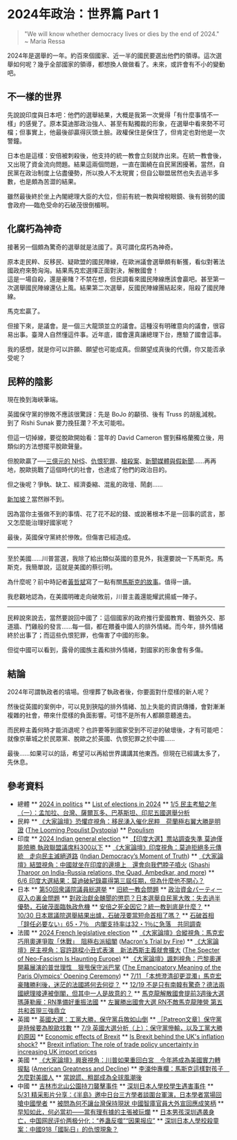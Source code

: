 # 2024年政治：世界篇 Part 1

> "We will know whether democracy lives or dies by the end of 2024." ~ Maria Ressa

2024年是選舉的一年。約百來個國家、近一半的國民要選出他們的領導。這次選舉如何呢？幾乎全部國家的領導，都想換人做做看了。未來，或許會有不小的變動吧。

## 不一樣的世界

先說說印度與日本吧：他們的選舉結果，大概是我第一次覺得「有什麼事情不一樣」的感覺了。原本莫迪那政治強人、甚至有點獨裁的形象，在選舉中看來勢不可檔；但事實上，他最後卻贏得灰頭土臉。政權保住是保住了，但肯定也對他是一次警鐘。

日本也是這樣：安倍被刺殺後，他支持的統一教會立刻就炸出來。在統一教會後，又出現了資金流向問題。結果這兩個問題，一直在圍繞在自民黨困擾著。當然，自民黨在政治制度上佔盡優勢，所以換人不太現實；但自公聯盟居然也失去過半多數，也是頗為苦澀的結果。

雖然最後終於坐上內閣總理大臣的大位，但前有統一教與增稅眼鏡、後有弱勢的國會政府──臨危受命的石破茂很倒楣啊。

## 化腐朽為神奇

接著另一個頗為驚奇的選舉就是法國了。真可謂化腐朽為神奇。

原本走民粹、反移民、疑歐盟的國民陣線，在歐洲議會選舉頗有斬獲，看似對著法國政府來勢洶洶。結果馬克宏選擇正面對決，解散國會！  
這是一場自殺，還是豪賭？不禁在想，但民調看來國民陣線應該會贏吧。甚至第一次選舉國民陣線還佔上風。結果第二次選舉，反國民陣線團結起來，阻殺了國民陣線。

馬克宏贏了。

但接下來，是議會。是一個三大龍頭並立的議會。這種沒有明確意向的議會，很容易出事。臺灣人自然懂這件事。近年底，國會還真讓總理下台，應驗了國會這事。

我的感想，就是你可以許願、願望也可能成真。但願望成真後的代價，你又能否承受呢？

## 民粹的陰影

現在換到海峽筆端。

英國保守黨的慘敗不應該很驚訝：先是 BoJo 的顢頇、後有 Truss 的胡亂減稅。到了 Rishi Sunak 要力挽狂瀾？不太可能啦。

但這一切掉線，要從脫歐開始看：當年的 David Cameron 嘗到蘇格蘭獨立後，用類似的方法想擺平脫歐聲量。

但脫歐贏了──[三億元的 NHS](https://en.wikipedia.org/wiki/Vote_Leave_bus)、[仇恨犯罪](https://en.wikipedia.org/wiki/2016_United_Kingdom_European_Union_membership_referendum#Abuse_and_hate_crime_allegations)、[槍殺案](https://en.wikipedia.org/wiki/Murder_of_Jo_Cox)、[新聞媒體與假新聞](https://en.wikipedia.org/wiki/Causes_of_the_vote_in_favour_of_Brexit#Role_of_the_media)……再再地，脫歐挑戰了這個時代的社會，也達成了他們的政治目的。

但之後呢？爭執、缺工、經濟委縮、混亂的政壇、鬧劇……

[新加坡？](https://en.wikipedia.org/wiki/Singapore-on-Thames)當然辦不到。

因為當你主張做不到的事情、花了花不起的錢、或說著根本不是一回事的謊言，那又怎麼能治理好國家呢？

最後，英國保守黨終於慘敗。但傷害已經造成。

---

至於美國……川普當選，我除了給出類似英國的意見外，我還要說一下馬斯克。馬斯克，我簡單說，這就是美國的蔡衍明。

為什麼呢？前中時記者[黃哲斌](https://www.cw.com.tw/author/64)寫了一點有關[馬斯克的故事](https://x.com/puppydad/status/1518849861713416192)。值得一讀。

我悲觀地認為，在美國明確走向破敗前，川普主義還能耀武揚威一陣子。

---

民粹說來說去，當然要說回中國了：這個國家的政府推行愛國教育、戰狼外交、那道牆、鬥雞般的發言……每一個，都在餵養中國人的排外情緒。而今年，排外情緒終於出事了；而這些仇恨犯罪，也傷害了中國的形象。

但從中國可以看到，露骨的國族主義和排外情緒，對國家的形象會有多傷。

## 結論

2024年可謂執政者的墳場。但埋葬了執政者後，你要面對什麼樣的新人呢？

然後從英國的案例中，可以見到狹隘的排外情緒、加上失能的資訊傳播，會對漸漸複雜的社會，帶來什麼樣的負面影響。可惜不是所有人都願意聽進去。

而民粹主義何時才能消退呢？也許要等到國家受到不可逆的破壞後，才有可能吧：就像京華城之於民眾黨、脫歐之於英國、仇恨犯罪之於中國……

最後……如果可以的話，希望可以再給世界講講其他東西。但現在已經講太多了，先休息。

## 參考資料

* 總體
** [2024 in politics](https://en.wikipedia.org/wiki/2024_in_politics)
** [List of elections in 2024](https://en.wikipedia.org/wiki/List_of_elections_in_2024)
** [1/5 民主考驗之年（一）：孟加拉、台灣、薩爾瓦多、巴基斯坦、印尼五國選舉分析](https://www.mindiworldnews.com/20240105-2/)
* 民粹
** [《大家論壇》恐懼症視角：移民湧入催化民粹　荷蘭極右翼大勝是明證](https://www.upmedia.mg/forum_info.php?SerialNo=189922) ([The Looming Populist Dystopia](https://www.project-syndicate.org/commentary/booker-prize-winning-novel-offers-insights-into-authoritarianism-by-chris-patten-2023-12))
** [Populism](https://en.wikipedia.org/wiki/Populism)
* 印度
** [2024 Indian general election](https://en.wikipedia.org/wiki/2024_Indian_general_election)
** [【印度大選】票站調查失準 莫迪僅能險勝 執政聯盟議席料300以下](https://europechinese.blogspot.com/2024/06/300.html)
** [《大家論壇》印度視角：莫迪拒絕多元傳統　走向民主滅絕道路](https://www.upmedia.mg/forum_info.php?SerialNo=197421) ([Indian Democracy’s Moment of Truth](https://www.project-syndicate.org/commentary/india-bjp-clear-record-of-democratic-erosion-heading-into-2024-general-election-by-shashi-tharoor-2024-03))
** [《大家論壇》結盟視角：中國就坐在印度的邊境上　還會向我們脖子噴火](https://www.upmedia.mg/forum_info.php?SerialNo=165444) ([Shashi Tharoor on India-Russia relations, the Quad, Ambedkar, and more](https://www.project-syndicate.org/onpoint/interview-with-shashi-tharoor-india-russia-relations-quad-ambedkar-2023-01))
** [6/6 印度大選結果：莫迪破紀錄贏得第三屆任期，但為什麼他不開心？](https://www.mindiworldnews.com/20240606-2/)
* 日本
** [第50回衆議院議員総選挙](https://ja.wikipedia.org/wiki/%E7%AC%AC50%E5%9B%9E%E8%A1%86%E8%AD%B0%E9%99%A2%E8%AD%B0%E5%93%A1%E7%B7%8F%E9%81%B8%E6%8C%99)
** [旧統一教会問題](https://ja.wikipedia.org/wiki/%E6%97%A7%E7%B5%B1%E4%B8%80%E6%95%99%E4%BC%9A%E5%95%8F%E9%A1%8C)
** [政治資金パーティー収入の裏金問題](https://ja.wikipedia.org/wiki/%E6%94%BF%E6%B2%BB%E8%B3%87%E9%87%91%E3%83%91%E3%83%BC%E3%83%86%E3%82%A3%E3%83%BC%E5%8F%8E%E5%85%A5%E3%81%AE%E8%A3%8F%E9%87%91%E5%95%8F%E9%A1%8C)
** [對政治獻金醜聞的懲罰？日本選舉自民黨大敗：失去過半優勢，石破茂面臨執政危機](https://global.udn.com/global_vision/story/8663/8320496)
** [安倍之死全因它？統一教到底是什麼？](https://www.cw.com.tw/article/5121935)
** [10/30 日本眾議院選舉結果出爐，石破茂要當短命首相了嗎？](https://www.mindiworldnews.com/20241030-2)
** [石破首相「辞任必要ない」65・7％　内閣支持率は32・1％に急落　共同調査](https://www.sankei.com/article/20241029-A5DPYG3NWBMV3CYK7CDXWCWATE)
* 法國
** [2024 French legislative election](https://en.wikipedia.org/wiki/2024_French_legislative_election)
** [《大家論壇》合縱視角：馬克宏巧用奧運爭取「休戰」　阻極右派組閣](https://www.upmedia.mg/forum_info.php?SerialNo=211826) ([Macron's Trial by Fire](https://www.project-syndicate.org/onpoint/macron-and-fate-of-macronism-after-2024-european-french-elections-by-hugo-drochon-2024-09))
** [《大家論壇》民主視角：容許跳樑小丑式表演　新法西斯主義就會擴大](https://www.upmedia.mg/forum_info.php?SerialNo=204879) ([The Specter of Neo-Fascism Is Haunting Europe](https://www.project-syndicate.org/commentary/european-election-far-right-collaboration-historical-and-global-parallels-by-slavoj-zizek-2024-06))
** [《大家論壇》諷刺視角：巴黎奧運開幕展演的普世理性　狠甩保守派巴掌](https://www.upmedia.mg/forum_info.php?SerialNo=208514) ([The Emancipatory Meaning of the Paris Olympics' Opening Ceremony](https://www.project-syndicate.org/commentary/paris-olympic-opening-ceremony-universalism-against-conservative-nationalism-by-slavoj-zizek-2024-08))
** [7/11 「本想澄清卻更混濁」馬克宏豪賭勝利後，迷茫的法國將何去何從？](https://www.mindiworldnews.com/20240711-2)
** [12/19 不是只有南韓有驚奇？德法兩國總理接連被倒閣，但其中一人是故意的？](https://www.mindiworldnews.com/20241219-2)
** [馬克龍解散國會提前3週後大選 瑪蓮勒龐：RN準備好重振法國](https://europechinese.blogspot.com/2024/06/3-rn.html)
** [左翼勝出國會大選 RN不敵馬克龍陣營 第五共和首現三強鼎立](https://europechinese.blogspot.com/2024/07/rn3.html)
* 英國
** [英國大選：工黨大勝，保守黨兵敗如山倒](https://voicettank.org/20240705-3)
** [［Patreon文章］保守黨是時候要為脫歐找數](https://europechinese.blogspot.com/2024/07/patreon_0548855154.html)
** [7/9 英國大選分析（上）：保守黨慘輸，以及工黨大勝的原因](https://www.mindiworldnews.com/20240709-2/)
** [Economic effects of Brexit](https://en.wikipedia.org/wiki/Economic_effects_of_Brexit)
** [Is Brexit behind the UK's inflation shock?](https://www.bbc.com/news/business-65962027)
** [Brexit inflation: The role of trade policy uncertainty in increasing UK import prices](https://cepr.org/voxeu/columns/brexit-inflation-role-trade-policy-uncertainty-increasing-uk-import-prices)
* 美國
** [《大家論壇》興衰視角：川普如果重回白宮　今年將成為美國實力轉捩點](https://www.upmedia.mg/forum_info.php?SerialNo=194374) ([American Greatness and Decline](https://www.project-syndicate.org/commentary/with-trump-american-decline-becomes-self-fulfilling-prophecy-by-joseph-s-nye-2024-02))
** [李濠仲專欄：馬斯克這樣對孩子　怎麼對美國人](https://www.upmedia.mg/news_info.php?Type=2&SerialNo=217259)
** [當說謊、粗鄙成為全球風潮後](https://voicettank.org/20241108-2/)
* 中國
** [吉林市北山公園持刀襲擊事件](https://zh.wikipedia.org/wiki/%E5%90%89%E6%9E%97%E5%B8%82%E5%8C%97%E5%B1%B1%E5%85%AC%E5%9C%92%E6%8C%81%E5%88%80%E8%A5%B2%E6%93%8A%E4%BA%8B%E4%BB%B6)
** [深圳日本人學校學生遇害事件](https://zh.wikipedia.org/wiki/%E6%B7%B1%E5%9C%B3%E6%97%A5%E6%9C%AC%E4%BA%BA%E5%AD%A6%E6%A0%A1%E5%AD%A6%E7%94%9F%E9%81%87%E5%AE%B3%E4%BA%8B%E4%BB%B6)
** [5/31 精采影片分享：《半島》邀中日台三方學者談圍台軍演，日本學者當場回嗆中國學者](https://www.mindiworldnews.com/20240531-2)
** [被問為何不讓台灣保持現狀 中國智庫官員大外宣回應成笑柄](https://www.cna.com.tw/news/acn/202408120140.aspx)
** [早知如此，何必當初——當有理有據的主張被玩爛](https://europechinese.blogspot.com/2024/09/blog-post_20.html)
** [日本男孩深圳遇袭身亡，中国网民评价两极分化：“养蛊反噬”“因果报应”](https://www.voachinese.com/a/chinese-netizens-japanese-schoolboy-20240919/7790967.html)
** [深圳日本人學校殺童案：中國918「國恥日」的仇恨現象？](https://global.udn.com/global_vision/story/8662/8237531)

